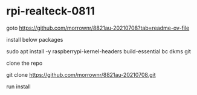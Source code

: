 # rpi-realteck-0811


goto https://github.com/morrownr/8821au-20210708?tab=readme-ov-file


install below packages

sudo apt install -y raspberrypi-kernel-headers build-essential bc dkms git


clone the repo

git clone https://github.com/morrownr/8821au-20210708.git

run install

